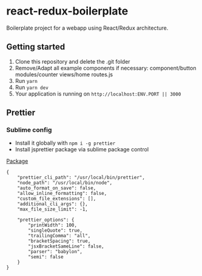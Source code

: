 # react-redux-boilerplate
Boilerplate project for a webapp using React/Redux architecture.


## Getting started

1. Clone this repository and delete the .git folder
1. Remove/Adapt all example components if necessary:
   component/button
   modules/counter
   views/home
   routes.js
1. Run `yarn`
1. Run `yarn dev`
1. Your application is running on `http://localhost:ENV.PORT || 3000`


## Prettier

### Sublime config
- Install it globally with `npm i -g prettier`
- Install jsprettier package via sublime package control

[Package](https://packagecontrol.io/packages/JsPrettier)

```
{
    "prettier_cli_path": "/usr/local/bin/prettier",
    "node_path": "/usr/local/bin/node",
    "auto_format_on_save": false,
    "allow_inline_formatting": false,
    "custom_file_extensions": [],
    "additional_cli_args": {},
    "max_file_size_limit": -1,

    "prettier_options": {
        "printWidth": 100,
        "singleQuote": true,
        "trailingComma": "all",
        "bracketSpacing": true,
        "jsxBracketSameLine": false,
        "parser": "babylon",
        "semi": false
    }
}

```
